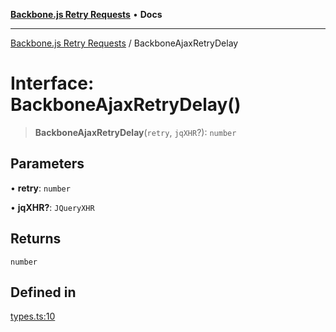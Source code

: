 [**Backbone.js Retry Requests**](../README.md) • **Docs**

***

[Backbone.js Retry Requests](../README.md) / BackboneAjaxRetryDelay

# Interface: BackboneAjaxRetryDelay()

> **BackboneAjaxRetryDelay**(`retry`, `jqXHR`?): `number`

## Parameters

• **retry**: `number`

• **jqXHR?**: `JQueryXHR`

## Returns

`number`

## Defined in

[types.ts:10](https://github.com/VitorLuizC/backbone-retry-requests/blob/14d556d1e82ad412ae05820dfa42281537b039ee/src/types.ts#L10)
